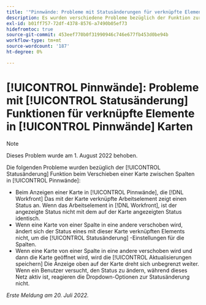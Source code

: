 ```yaml
---
title: '"Pinnwände: Probleme mit Statusänderungen für verknüpfte Elemente in Karten mit Foren'
description: Es wurden verschiedene Probleme bezüglich der Funktion zur Statusänderung beim Verschieben einer Karte zwischen Spalten auf Pinnwänden gemeldet.
exl-id: b01ff757-72df-4378-8576-a7490b05ef73
hidefromtoc: true
source-git-commit: 453eef770b0f31990946c746e677fb453d0be94b
workflow-type: tm+mt
source-wordcount: '187'
ht-degree: 0%

---
```


# [!UICONTROL Pinnwände]: Probleme mit [!UICONTROL Statusänderung] Funktionen für verknüpfte Elemente in [!UICONTROL Pinnwände] Karten

>[!NOTE]
>
>Dieses Problem wurde am 1. August 2022 behoben.

Die folgenden Probleme wurden bezüglich der [!UICONTROL Statusänderung] Funktion beim Verschieben einer Karte zwischen Spalten in [!UICONTROL Pinnwände]:

* Beim Anzeigen einer Karte in [!UICONTROL Pinnwände], die [!DNL Workfront] Das mit der Karte verknüpfte Arbeitselement zeigt einen Status an. Wenn das Arbeitselement in [!DNL Workfront], ist der angezeigte Status nicht mit dem auf der Karte angezeigten Status identisch.
* Wenn eine Karte von einer Spalte in eine andere verschoben wird, ändert sich der Status eines mit dieser Karte verknüpften Elements nicht, um die [!UICONTROL Statusänderung] -Einstellungen für die Spalten.
* Wenn eine Karte von einer Spalte in eine andere verschoben wird und dann die Karte geöffnet wird, wird die [!UICONTROL Aktualisierungen speichern] Die Anzeige oben auf der Karte dreht sich unbegrenzt weiter. Wenn ein Benutzer versucht, den Status zu ändern, während dieses Netz aktiv ist, reagieren die Dropdown-Optionen zur Statusänderung nicht.

_Erste Meldung am 20. Juli 2022._
